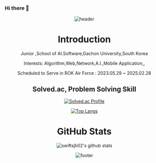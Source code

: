 ### Hi there 👋
<div align=center>

![header](https://capsule-render.vercel.app/api?type=waving&color=auto&height=200&section=header&text=Jiho%20Seo's%20Repo.&fontSize=90&animation=fadeIn)

  <h1>Introduction</h1>
  <p>Junior ,School of AI.Software,Gachon University,South Korea</p>
  <p>Interests: Algorithm,Web,Network,A.I.,Mobile Application,,</p>
  <p> Scheduled to Serve in ROK Air Force : 2023.05.29 ~ 2025.02.28 

  <h2>Solved.ac, Problem Solving Skill</h2>
  
 [![Solved.ac Profile](http://mazassumnida.wtf/api/v2/generate_badge?boj=ksdk6145)](https://solved.ac/ksdk6145)

[![Top Langs](https://github-readme-stats.vercel.app/api/top-langs/?username=swiftsjh02&layout=compact)](https://github.com/ssohye/github-readme-stats)

  <h1>GitHub Stats</h1> 
  

  
  ![swiftsjh02's github stats](https://github-readme-stats.vercel.app/api?username=swiftsjh02&show_icons=true)


![footer](https://capsule-render.vercel.app/api?type=waving&color=auto&height=100&section=header&text=Beyond%20the%20Limit&fontSize=90)


</div>
